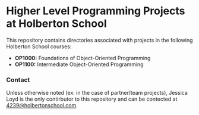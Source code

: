 # Higher Level Programming Projects at Holberton School
This repository contains directories associated with projects in the following Holberton School courses:
- **OP1000:** Foundations of Object-Oriented Programming
- **OP1100:** Intermediate Object-Oriented Programming

### Contact
Unless otherwise noted (ex: in the case of partner/team projects), Jessica Loyd is the only contirbutor to this repository and can be contected at 4239@holbertonschool.com.